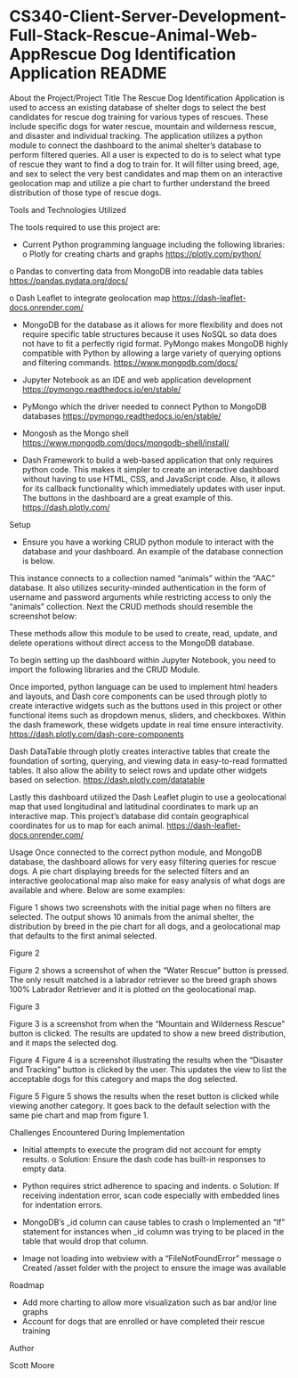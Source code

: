# CS340-Client-Server-Development-Full-Stack-Rescue-Animal-Web-AppRescue Dog Identification Application README



About the Project/Project Title
The Rescue Dog Identification Application is used to access an existing database of shelter dogs to select the best candidates for rescue dog training for various types of rescues. These include specific dogs for water rescue, mountain and wilderness rescue, and disaster and individual tracking. The application utilizes a python module to connect the dashboard to the animal shelter’s database to perform filtered queries. All a user is expected to do is to select what type of rescue they want to find a dog to train for. It will filter using breed, age, and sex to select the very best candidates and map them on an interactive geolocation map and utilize a pie chart to further understand the breed distribution of those type of rescue dogs.

Tools and Technologies Utilized

The tools required to use this project are:
-	Current Python programming language including the following libraries:
o	Plotly for creating charts and graphs
https://plotly.com/python/

o	Pandas to converting data from MongoDB into readable data tables
https://pandas.pydata.org/docs/

o	Dash Leaflet to integrate geolocation map
https://dash-leaflet-docs.onrender.com/


-	MongoDB for the database as it allows for more flexibility and does not require specific table structures because it uses NoSQL so data does not have to fit a perfectly rigid format. PyMongo makes MongoDB highly compatible with Python by allowing a large variety of querying options and filtering commands.
https://www.mongodb.com/docs/

-	Jupyter Notebook as an IDE and web application development
https://pymongo.readthedocs.io/en/stable/

-	PyMongo which the driver needed to connect Python to MongoDB databases
https://pymongo.readthedocs.io/en/stable/

-	Mongosh as the Mongo shell
https://www.mongodb.com/docs/mongodb-shell/install/

-	Dash Framework to build a web-based application that only requires python code. This makes it simpler to create an interactive dashboard without having to use HTML, CSS, and JavaScript code. Also, it allows for its callback functionality which immediately updates with user input. The buttons in the dashboard are a great example of this.
https://dash.plotly.com/

Setup
-	Ensure you have a working CRUD python module to interact with the database and your dashboard. An example of the database connection is below.
 
This instance connects to a collection named “animals” within the “AAC” database. It also utilizes security-minded authentication in the form of username and password arguments while restricting access to only the “animals” collection. Next the CRUD methods should resemble the screenshot below:

 
These methods allow this module to be used to create, read, update, and delete operations without direct access to the MongoDB database. 

To begin setting up the dashboard within Jupyter Notebook, you need to import the following libraries and the CRUD Module.
 

Once imported, python language can be used to implement html headers and layouts, and Dash core components can be used through plotly to create interactive widgets such as the buttons used in this project or other functional items such as dropdown menus, sliders, and checkboxes. Within the dash framework, these widgets update in real time ensure interactivity. 
https://dash.plotly.com/dash-core-components

Dash DataTable through plotly creates interactive tables that create the foundation of sorting, querying, and viewing data in easy-to-read formatted tables. It also allow the ability to select rows and update other widgets based on selection.
https://dash.plotly.com/datatable

Lastly this dashboard utilized the Dash Leaflet plugin to use a geolocational map that used longitudinal and latitudinal coordinates to mark up an interactive map. This project’s database did contain geographical coordinates for us to map for each animal.
https://dash-leaflet-docs.onrender.com/

Usage
Once connected to the correct python module, and MongoDB database, the dashboard allows for very easy filtering queries for rescue dogs. A pie chart displaying breeds for the selected filters and an interactive geolocational map also make for easy analysis of what dogs are available and where. Below are some examples:




Figure 1 shows two screenshots with the initial page when no filters are selected. The output shows 10 animals from the animal shelter, the distribution by breed in the pie chart for all dogs, and a geolocational map that defaults to the first animal selected.

 
Figure 2

Figure 2 shows a screenshot of when the “Water Rescue” button is pressed. The only result matched is a labrador retriever so the breed graph shows 100% Labrador Retriever and it is plotted on the geolocational map.

 
Figure 3

Figure 3 is a screenshot from when the “Mountain and Wilderness Rescue” button is clicked. The results are updated to show a new breed distribution, and it maps the selected dog.

 
Figure 4
Figure 4 is a screenshot illustrating the results when the “Disaster and Tracking” button is clicked by the user. This updates the view to list the acceptable dogs for this category and maps the dog selected.

 
Figure 5
Figure 5 shows the results when the reset button is clicked while viewing another category. It goes back to the default selection with the same pie chart and map from figure 1.


Challenges Encountered During Implementation

-	Initial attempts to execute the program did not account for empty results. 
o	Solution: Ensure the dash code has built-in responses to empty data.
 

-	Python requires strict adherence to spacing and indents.
o	Solution: If receiving indentation error, scan code especially with embedded lines for indentation errors.

-	MongoDB’s _id column can cause tables to crash
o	Implemented an “If” statement for instances when _id column was trying to be placed in the table that would drop that column.

-	Image not loading into webview with a “FileNotFoundError” message
o	Created /asset folder with the project to ensure the image was available


Roadmap

-	Add more charting to allow more visualization such as bar and/or line graphs
-	Account for dogs that are enrolled or have completed their rescue training


Author

Scott Moore
